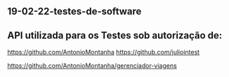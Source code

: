 ## 19-02-22-testes-de-software

## API utilizada para os Testes sob autorização de:

https://github.com/AntonioMontanha
https://github.com/juliointest

https://github.com/AntonioMontanha/gerenciador-viagens